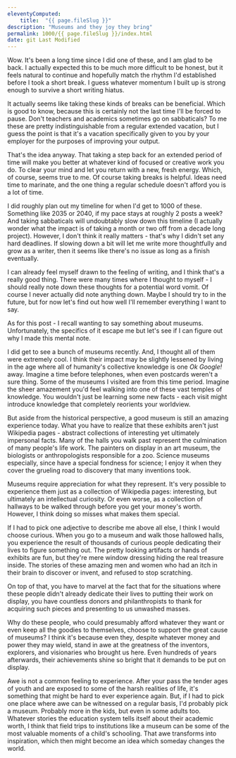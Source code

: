 ```yaml
---
eleventyComputed:
    title:  "{{ page.fileSlug }}"
description: "Museums and they joy they bring"
permalink: 1000/{{ page.fileSlug }}/index.html
date: git Last Modified
---
```


Wow. It's been a long time since I did one of these, and I am glad to be back. I actually expected this to be much more difficult to be honest, but it feels natural to continue and hopefully match the rhythm I'd established before I took a short break. I guess whatever momentum I built up is strong enough to survive a short writing hiatus.

It actually seems like taking these kinds of breaks can be beneficial. Which is good to know, because this is certainly not the last time I'll be forced to pause. Don't teachers and academics sometimes go on sabbaticals? To me these are pretty indistinguishable from a regular extended vacation, but I guess the point is that it's a vacation specifically given to you by your employer for the purposes of improving your output.

That's the idea anyway. That taking a step back for an extended period of time will make you better at whatever kind of focused or creative work you do. To clear your mind and let you return with a new, fresh energy. Which, of course, seems true to me. Of course taking breaks is helpful. Ideas need time to marinate, and the one thing a regular schedule doesn't afford you is a lot of time.

I did roughly plan out my timeline for when I'd get to 1000 of these. Something like 2035 or 2040, if my pace stays at roughly 2 posts a week? And taking sabbaticals will undoubtably slow down this timeline (I actually wonder what the impact is of taking a month or two off from a decade long project). However, I don't think it really matters - that's why I didn't set any hard deadlines. If slowing down a bit will let me write more thoughtfully and grow as a writer, then it seems like there's no issue as long as a finish eventually.

I can already feel myself drawn to the feeling of writing, and I think that's a really good thing. There were many times where I thought to myself - I should really note down these thoughts for a potential word vomit. Of course I never actually did note anything down. Maybe I should try to in the future, but for now let's find out how well I'll remember everything I want to say.

As for this post - I recall wanting to say something about museums. Unfortunately, the specifics of it escape me but let's see if I can figure out why I made this mental note.

I did get to see a bunch of museums recently. And, I thought all of them were extremely cool. I think their impact may be slightly lessened by living in the age where all of humanity's collective knowledge is one _Ok Google!_ away. Imagine a time before telephones, when even postcards weren't a sure thing. Some of the museums I visited are from this time period. Imagine the sheer amazement you'd feel walking into one of these vast temples of knowledge. You wouldn't just be learning some new facts - each visit might introduce knowledge that completely reorients your worldview.

But aside from the historical perspective, a good museum is still an amazing experience today. What you have to realize that these exhibits aren't just Wikipedia pages - abstract collections of interesting yet ultimately impersonal facts. Many of the halls you walk past represent the culmination of many people's life work. The painters on display in an art museum, the biologists or anthropologists responsible for a zoo. Science museums especially, since have a special fondness for science; I enjoy it when they cover the grueling road to discovery that many inventions took.

Museums require appreciation for what they represent. It's very possible to experience them just as a collection of Wikipedia pages: interesting, but ultimately an intellectual curiosity. Or even worse, as a collection of hallways to be walked through before you get your money's worth. However, I think doing so misses what makes them special.

If I had to pick one adjective to describe me above all else, I think I would choose curious. When you go to a museum and walk those hallowed halls, you experience the result of thousands of curious people dedicating their lives to figure something out. The pretty looking artifacts or hands of exhibits are fun, but they're mere window dressing hiding the real treasure inside. The stories of these amazing men and women who had an itch in their brain to discover or invent, and refused to stop scratching.

On top of that, you have to marvel at the fact that for the situations where these people didn't already dedicate their lives to putting their work on display, you have countless donors and philanthropists to thank for acquiring such pieces and presenting to us unwashed masses.

Why do these people, who could presumably afford whatever they want or even keep all the goodies to themselves, choose to support the great cause of museums? I think it's because even they, despite whatever money and power they may wield, stand in awe at the greatness of the inventors, explorers, and visionaries who brought us here. Even hundreds of years afterwards, their achievements shine so bright that it demands to be put on display. 

Awe is not a common feeling to experience. After your pass the tender ages of youth and are exposed to some of the harsh realities of life, it's something that might be hard to ever experience again. But, if I had to pick one place where awe can be witnessed on a regular basis, I'd probably pick a museum. Probably more in the kids, but even in some adults too. Whatever stories the education system tells itself about their academic worth, I think that field trips to institutions like a museum can be some of the most valuable moments of a child's schooling. That awe transforms into inspiration, which then might become an idea which someday changes the world.